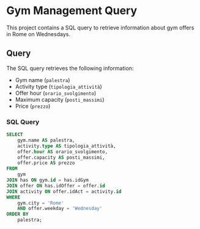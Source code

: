 # Gym Management Query

This project contains a SQL query to retrieve information about gym offers in Rome on Wednesdays.

## Query

The SQL query retrieves the following information:
- Gym name (`palestra`)
- Activity type (`tipologia_attività`)
- Offer hour (`orario_svolgimento`)
- Maximum capacity (`posti_massimi`)
- Price (`prezzo`)

### SQL Query

```sql
SELECT 
    gym.name AS palestra,
    activity.type AS tipologia_attività,
    offer.hour AS orario_svolgimento,
    offer.capacity AS posti_massimi,
    offer.price AS prezzo
FROM 
    gym
JOIN has ON gym.id = has.idGym
JOIN offer ON has.idOffer = offer.id
JOIN activity ON offer.idAct = activity.id
WHERE 
    gym.city = 'Rome'
    AND offer.weekday = 'Wednesday'
ORDER BY 
    palestra;
